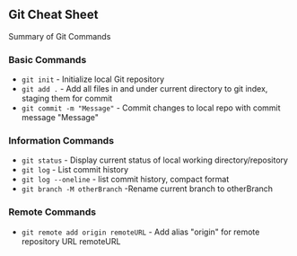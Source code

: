 ## Git Cheat Sheet

Summary of Git Commands

### Basic Commands
* `git init` - Initialize local Git repository
* `git add .` - Add all files in and under current directory to git index, staging them for commit
* `git commit -m "Message"` - Commit changes to local repo with commit message "Message"

### Information Commands
* `git status` - Display current status of local working directory/repository
* `git log` - List commit history
* `git log --oneline` - list commit history, compact format
* `git branch -M otherBranch` -Rename current branch to otherBranch

### Remote Commands
* `git remote add origin remoteURL` - Add alias "origin" for remote repository URL remoteURL
